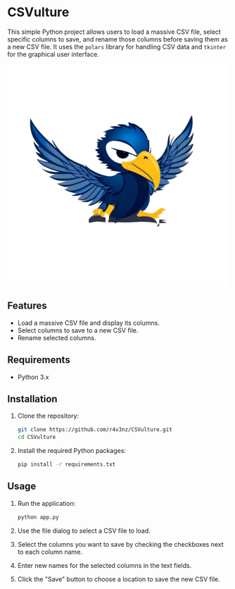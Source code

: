 # CSVulture

This simple Python project allows users to load a massive CSV file, select specific columns to save, and rename those columns before saving them as a new CSV file. It uses the `polars` library for handling CSV data and `tkinter` for the graphical user interface.

![Logo](assets/CSVulture.png)

## Features

- Load a massive CSV file and display its columns.
- Select columns to save to a new CSV file.
- Rename selected columns.

## Requirements

- Python 3.x

## Installation

1. Clone the repository:

   ```bash
   git clone https://github.com/r4v3nz/CSVulture.git
   cd CSVulture
   ```

2. Install the required Python packages:
   ```bash
   pip install -r requirements.txt
   ```

## Usage

1. Run the application:

   ```bash
   python app.py
   ```

2. Use the file dialog to select a CSV file to load.

3. Select the columns you want to save by checking the checkboxes next to each column name.

4. Enter new names for the selected columns in the text fields.

5. Click the "Save" button to choose a location to save the new CSV file.
